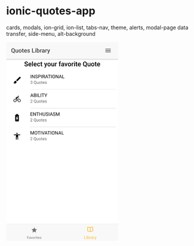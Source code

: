 # ionic-quotes-app
cards, modals, ion-grid, ion-list, tabs-nav, theme, alerts, modal-page data transfer, side-menu, alt-background

<img src="screenshots/ionic-quotes-app-1.png" alt="alt text" width=300>
